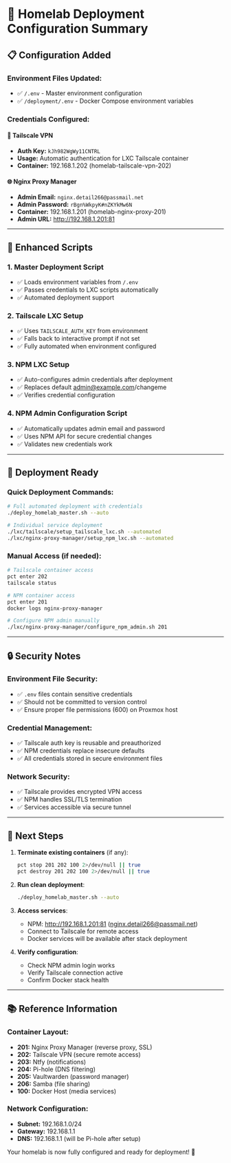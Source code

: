 # 🚀 Homelab Deployment Configuration Summary
## 📋 **Configuration Added**
### **Environment Files Updated:**

- ✅ `/.env` - Master environment configuration
- ✅ `/deployment/.env` - Docker Compose environment variables

### **Credentials Configured:**
#### **🔐 Tailscale VPN**

- **Auth Key:** `kJh982WgWy11CNTRL`
- **Usage:** Automatic authentication for LXC Tailscale container
- **Container:** 192.168.1.202 (homelab-tailscale-vpn-202)

#### **🌐 Nginx Proxy Manager**

- **Admin Email:** `nginx.detail266@passmail.net`
- **Admin Password:** `rBgn%WkpyK#nZKYkMw6N`
- **Container:** 192.168.1.201 (homelab-nginx-proxy-201)
- **Admin URL:** http://192.168.1.201:81

---

## 🔧 **Enhanced Scripts**
### **1. Master Deployment Script**

- ✅ Loads environment variables from `/.env`
- ✅ Passes credentials to LXC scripts automatically
- ✅ Automated deployment support

### **2. Tailscale LXC Setup**

- ✅ Uses `TAILSCALE_AUTH_KEY` from environment
- ✅ Falls back to interactive prompt if not set
- ✅ Fully automated when environment configured

### **3. NPM LXC Setup**

- ✅ Auto-configures admin credentials after deployment
- ✅ Replaces default admin@example.com/changeme
- ✅ Verifies credential configuration

### **4. NPM Admin Configuration Script**

- ✅ Automatically updates admin email and password
- ✅ Uses NPM API for secure credential changes
- ✅ Validates new credentials work

---

## 🎯 **Deployment Ready**
### **Quick Deployment Commands:**

```bash
# Full automated deployment with credentials
./deploy_homelab_master.sh --auto

# Individual service deployment
./lxc/tailscale/setup_tailscale_lxc.sh --automated
./lxc/nginx-proxy-manager/setup_npm_lxc.sh --automated

```
### **Manual Access (if needed):**

```bash
# Tailscale container access
pct enter 202
tailscale status

# NPM container access  
pct enter 201
docker logs nginx-proxy-manager

# Configure NPM admin manually
./lxc/nginx-proxy-manager/configure_npm_admin.sh 201

```
---

## 🔒 **Security Notes**
### **Environment File Security:**

- ✅ `.env` files contain sensitive credentials
- ✅ Should not be committed to version control
- ✅ Ensure proper file permissions (600) on Proxmox host

### **Credential Management:**

- ✅ Tailscale auth key is reusable and preauthorized
- ✅ NPM credentials replace insecure defaults
- ✅ All credentials stored in secure environment files

### **Network Security:**

- ✅ Tailscale provides encrypted VPN access
- ✅ NPM handles SSL/TLS termination
- ✅ Services accessible via secure tunnel

---

## 🚀 **Next Steps**
1. **Terminate existing containers** (if any):

   ```bash
   pct stop 201 202 100 2>/dev/null || true
   pct destroy 201 202 100 2>/dev/null || true
   ```

2. **Run clean deployment**:

   ```bash
   ./deploy_homelab_master.sh --auto
   ```

3. **Access services**:
   - NPM: http://192.168.1.201:81 (nginx.detail266@passmail.net)
   - Connect to Tailscale for remote access
   - Docker services will be available after stack deployment

4. **Verify configuration**:
   - Check NPM admin login works
   - Verify Tailscale connection active
   - Confirm Docker stack health

---

## 📚 **Reference Information**
### **Container Layout:**

- **201:** Nginx Proxy Manager (reverse proxy, SSL)
- **202:** Tailscale VPN (secure remote access)
- **203:** Ntfy (notifications)
- **204:** Pi-hole (DNS filtering) 
- **205:** Vaultwarden (password manager)
- **206:** Samba (file sharing)
- **100:** Docker Host (media services)

### **Network Configuration:**

- **Subnet:** 192.168.1.0/24
- **Gateway:** 192.168.1.1
- **DNS:** 192.168.1.1 (will be Pi-hole after setup)

Your homelab is now fully configured and ready for deployment! 🎉

